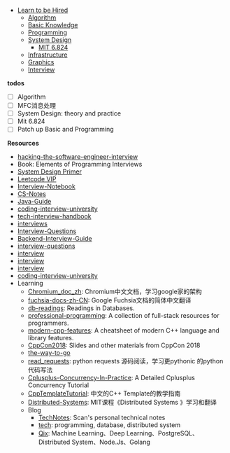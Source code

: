 -   [Learn to be Hired](#learn-to-be-hired)
    -   [Algorithm](./algorithm.md)
    -   [Basic Knowledge](./basics.md)
    -   [Programming](./programming.md)
    -   [System Design](./system-design.md)
        -   [MIT 6.824](./mit.6.824.md)
    -   [Infrastructure](./infra.md)
    -   [Graphics](./graphics.md)
    -   [Interview](./interview.md)

**todos**

-   [ ] Algorithm
-   [ ] MFC消息处理
-   [ ] System Design: theory and practice
-   [ ] Mit 6.824
-   [ ] Patch up Basic and Programming

**Resources**

-   [hacking-the-software-engineer-interview](https://puncsky.com/hacking-the-software-engineer-interview/)
-   Book: Elements of Programming Interviews
-   [System Design
    Primer](https://github.com/donnemartin/system-design-primer)
-   [Leetcode VIP](http://206.81.6.248:12306/leetcode/algorithm)
-   [Interview-Notebook](https://github.com/jianghui-galaxy/Interview-Notebook)
-   [CS-Notes](https://github.com/CyC2018/CS-Notes)
-   [Java-Guide](https://github.com/Snailclimb/JavaGuide)
-   [coding-interview-university](https://github.com/jwasham/coding-interview-university)
-   [tech-interview-handbook](https://github.com/yangshun/tech-interview-handbook)
-   [interviews](https://github.com/kdn251/interviews)
-   [Interview-Questions](https://github.com/rishabh115/Interview-Questions)
-   [Backend-Interview-Guide](https://github.com/CyC2018/Backend-Interview-Guide)
-   [interview-questions](https://github.com/mission-peace/interview)
-   [interview](https://github.com/andreis/interview)
-   [interview](https://github.com/huihut/interview)
-   [interview](https://hit-alibaba.github.io/interview/index.html)
-   [coding-interview-university](https://github.com/jwasham/coding-interview-university)
-   Learning
    -   [Chromium\_doc\_zh](https://github.com/ahangchen/Chromium_doc_zh):
        Chromium中文文档，学习google家的架构
    -   [fuchsia-docs-zh-CN](https://github.com/zhangpf/fuchsia-docs-zh-CN):
        Google Fuchsia文档的简体中文翻译
    -   [db-readings](https://github.com/rxin/db-readings): Readings in
        Databases.
    -   [professional-programming](https://github.com/charlax/professional-programming):
        A collection of full-stack resources for programmers.
    -   [modern-cpp-features](https://github.com/AnthonyCalandra/modern-cpp-features):
        A cheatsheet of modern C++ language and library features.
    -   [CppCon2018](https://github.com/CppCon/CppCon2018): Slides and
        other materials from CppCon 2018
    -   [the-way-to-go](https://github.com/Unknwon/the-way-to-go_ZH_CN)
    -   [read\_requests](https://github.com/wangshunping/read_requests):
        python requests 源码阅读，学习更pythonic 的python代码写法
    -   [Cplusplus-Concurrency-In-Practice](https://github.com/forhappy/Cplusplus-Concurrency-In-Practice):
        A Detailed Cplusplus Concurrency Tutorial
    -   [CppTemplateTutorial](https://github.com/wuye9036/CppTemplateTutorial):
        中文的C++ Template的教学指南
    -   [Distributed-Systems](https://github.com/feixiao/Distributed-Systems):
        MIT课程《Distributed Systems 》学习和翻译
    -   Blog
        -   [TechNotes](https://github.com/GHScan/TechNotes): Scan's
            personal technical notes
        -   [tech](https://github.com/hedengcheng/tech): programming,
            database, distributed system
        -   [Qix](https://github.com/ty4z2008/Qix): Machine
            Learning、Deep Learning、PostgreSQL、Distributed
            System、Node.Js、Golang
